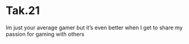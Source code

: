 # Tak.21
Im just your average gamer but it’s even better when I get to share my passion for gaming with others
